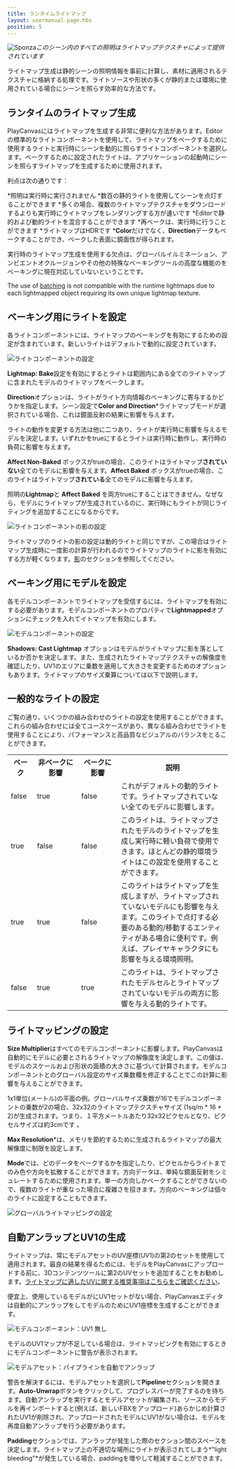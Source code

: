 ```yaml
---
title: ランタイムライトマップ
layout: usermanual-page.hbs
position: 5
---
```


![Sponza][10]*このシーン内のすべての照明はライトマップテクスチャによって提供されています* 

ライトマップ生成は静的シーンの照明情報を事前に計算し、素材に適用されるテクスチャに格納する処理です。ライトソースや形状の多くが静的または環境に使用されている場合にシーンを照らす効率的な方法です。

## ランタイムのライトマップ生成 

PlayCanvasにはライトマップを生成する非常に便利な方法があります。Editorの標準的なライトコンポーネントを使用して、ライトマップをベークするために使用するライトと実行時にシーンを動的に照らすライトコンポーネントを選択します。ベークするために設定されたライトは、アプリケーションの起動時にシーンを照らすライトマップを生成するために使用されます。 

利点は次の通りです： 

*照明は実行時に実行されません
*数百の静的ライトを使用してシーンを点灯することができます
*多くの場合、複数のライトマップテクスチャをダウンロードするよりも実行時にライトマップをレンダリングする方が速いです
*Editorで静的および動的ライトを混合することができます
*再ベークは、実行時に行うことができます
*ライトマップはHDRです
***Color**だけでなく、**Direction**データもベークすることができ、ベークした表面に鏡面性が得られます。

実行時のライトマップ生成を使用する欠点は、グローバルイルミネーション、アンビエントオクルージョンやその他の特殊なベーキングツールの高度な機能のをベーキングに現在対応していないということです。 

<div class="alert-info">
    The use of <a href="/user-manual/optimization/batching">batching</a> is not compatible with the runtime lightmaps due to each lightmapped object requiring its own unique lightmap texture.
</div>

## ベーキング用にライトを設定

各ライトコンポーネントには、ライトマップのベーキングを有効にするための設定が含まれています。新しいライトはデフォルトで動的に設定されています。 

![ライトコンポーネントの設定][2]

**Lightmap: Bake**設定を有効にするとライトは範囲内にある全てのライトマップに含まれたモデルのライトマップをベークします。 

**Direction**オプションは、ライトがライト方向情報のベーキングに寄与するかどうかを指定します。シーン設定で**Color and Direction***ライトマップモードが選択されている場合、これは鏡面反射の結果に影響を与えます。

ライトの動作を変更する方法は他に二つあり、ライトが実行時に影響を与えるモデルを決定します。いずれかをtrueにするとライトは実行時に動作し、実行時の負荷に影響を与えます。 

**Affect Non-Baked** ボックスがtrueの場合、このライトはライトマップ**されていない**全てのモデルに影響を与えます。**Affect Baked** ボックスがtrueの場合、このライトはライトマップ**されている**全てのモデルに影響を与えます。 

照明の**Lightmap**と **Affect Baked** を両方trueにすることはできません。なぜなら、モデルにライトマップが生成されているのに、実行時にもライトが同じライティングを追加することになるからです。 

![ライトコンポーネントの影の設定][3]

ライトマップのライトの影の設定は動的ライトと同じですが、この場合はライトマップ生成時に一度影の計算が行われるのでライトマップのライトに影を有効にする方が軽くなります。[影][4]のセクションを参照してください。 

## ベーキング用にモデルを設定 

各モデルコンポーネントでライトマップを受信するには、ライトマップを有効にする必要があります。モデルコンポーネントのプロパティで**Lightmapped**オプションにチェックを入れてイトマップを有効にします。 

![モデルコンポーネントの設定][5]

**Shadows: Cast Lightmap** オプションはモデルがライトマップに影を落としているか否かを決定します。また、生成されたライトマップテクスチャの解像度を確認したり、UV1のエリアに乗数を適用して大きさを変更するためのオプションもあります。ライトマップのサイズ乗算については以下で説明します。 

## 一般的なライトの設定 

ご覧の通り、いくつかの組み合わせのライトの設定を使用することができます。これらの組み合わせには全てユースケースがあり、異なる組み合わせでライトを使用することにより、パフォーマンスと高品質なビジュアルのバランスをとることができます。

<table>
<tr>
    <th>ベーク</th><th>非ベークに影響</th><th>ベークに影響</th><th style="width: 50%;">説明</th>
</tr>
<tr>
    <td class="centered">false</td><td class="centered">true</td><td class="centered">false</td><td>これがデフォルトの動的ライトです。ライトマップされていない全てのモデルに影響します。</td>
</tr>
<tr>
    <td class="centered">true</td><td class="centered">false</td><td class="centered">false</td><td>このライトは、ライトマップされたモデルのライトマップを生成し実行時に軽い負荷で使用できます。ほとんどの静的環境ライトはこの設定を使用することができます。</td>
</tr>
<tr>
    <td class="centered">true</td><td class="centered">true</td><td class="centered">false</td><td>このライトはライトマップを生成しますが、ライトマップされていないモデルにも影響を与えます。このライトで点灯する必要のある動的/移動するエンティティがある場合に便利です。例えば、プレイヤキャラクタにも影響を与える環境照明。</td>
</tr>
<tr>
    <td class="centered">false</td><td class="centered">true</td><td class="centered">true</td><td>このライトは、ライトマップされたモデルセルとライトマップされていないモデルの両方に影響を与える動的ライトです。</td>
</tr>
</table>

## ライトマッピングの設定

**Size Multiplier**はすべてのモデルコンポーネントに影響します。PlayCanvasは自動的にモデルに必要とされるライトマップの解像度を決定します。この値は、モデルのスケールおよび形状の面積の大きさに基づいて計算されます。モデルコンポーネントとのグローバル設定のサイズ乗数欄を修正することでこの計算に影響を与えることができます。 

1x1単位(メートル)の平面の例。グローバルサイズ乗数が16でモデルコンポーネントの乗数が2の場合、32x32のライトマップテクスチャサイズ (1sq/m * 16 * 2)が生成されます。つまり、１平方メートルあたり32x32ピクセルとなり、ピクセルサイズは約3cmです 。

**Max Resolution***は、メモリを節約するために生成されるライトマップの最大解像度に制限を設定します。

**Mode**では、どのデータをベークするかを指定したり、ピクセルからライトまでのみ色や方向を拡散することができます。方向データは、単純な鏡面反射をシミュレートするために使用されます。単一の方向しかベークすることができないので、複数のライトが重なった場合に複雑さを招きます。方向のベーキングは個々のライトに設定することもできます。

![グローバルライトマッピングの設定][6]

## 自動アンラップとUV1の生成 

ライトマップは、常にモデルアセットのUV座標(UV1)の第2のセットを使用して適用されます。最良の結果を得るためには、モデルをPlayCanvasにアップロードする前に、3Dコンテンツツールに第2のUVセットを追加することをお勧めします。[ライトマップに適したUVに関する推奨事項はこちらをご確認ください][9]。

便宜上、使用しているモデルがにUV1セットがない場合、PlayCanvasエディタは自動的にアンラップをしてモデルのためにUV1座標を生成することができます。 

![モデルコンポーネント：UV1 無し][7]

モデルのUV1マップが不足している場合は、ライトマッピングを有効にするときにモデルコンポーネントに警告が表示されます。 

![モデルアセット：パイプラインを自動でアンラップ][8]

警告を解決するには、モデルアセットを選択して**Pipeline**セクションを開きます。**Auto-Unwrap**ボタンをクリックして、プログレスバーが完了するのを待ちます。自動アンラップを実行するとモデルアセットが編集され、ソースからモデルを再インポートすると(例えば、新しいFBXをアップロード)あらかじめ計算されたUV1が削除され、アップロードされたモデルにUV1がない場合は、モデルを再度自動アンラップを行う必要があります。

**Padding**セクションでは、アンラップが発生した際のセクション間のスペースを決定します。ライトマップ上の不適切な場所にライトが表示されてしまう*"light bleeding"*が発生している場合、paddingを増やして軽減することができます。 

[1]: /images/user-manual/material-inspector/lightmap.jpg
[2]: /images/user-manual/graphics/lighting/lightmapping/editor-lightmap-bake.png
[3]: /images/user-manual/graphics/lighting/lightmapping/editor-light-shadows.png
[4]: /user-manual/graphics/lighting/shadows
[5]: /images/user-manual/graphics/lighting/lightmapping/model-settings.png
[6]: /images/user-manual/graphics/lighting/lightmapping/lightmapping-settings.png
[7]: /images/user-manual/graphics/lighting/lightmapping/model-uv1-missing.png
[8]: /images/user-manual/graphics/lighting/lightmapping/auto-unwrap.jpg
[9]: /user-manual/graphics/lighting/lightmapping/#uv-mapping
[10]: /images/user-manual/graphics/lighting/lightmapping/sponza.jpg
[11]: /user-manual/optimization/batching


